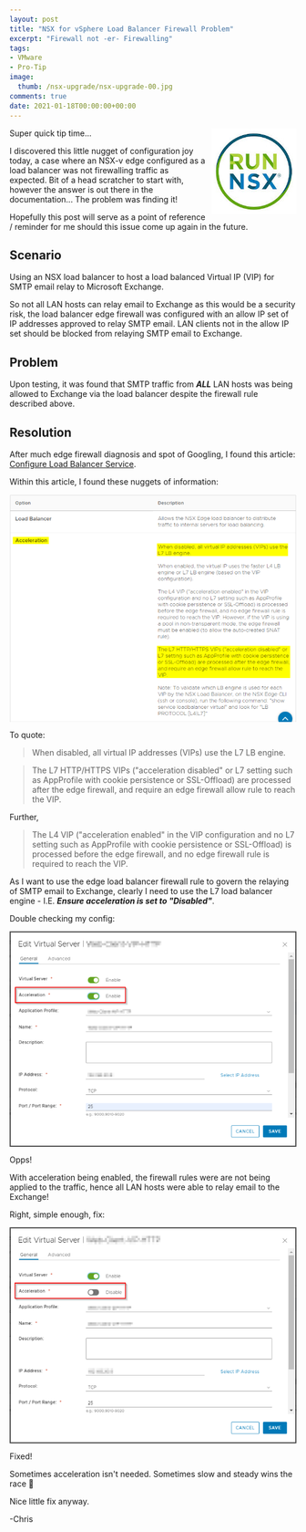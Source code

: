 ```yaml
---
layout: post
title: "NSX for vSphere Load Balancer Firewall Problem" 
excerpt: "Firewall not -er- Firewalling"
tags: 
- VMware
- Pro-Tip
image:
  thumb: /nsx-upgrade/nsx-upgrade-00.jpg
comments: true
date: 2021-01-18T00:00:00+00:00
---
```

<img style="float: right; margin: 0px 0px 10px 10px;" alt="NSX" src="/images/nsx-upgrade/nsx-upgrade-00.jpg">
Super quick tip time... 

I discovered this little nugget of configuration joy today, a case where an NSX-v edge configured as a load balancer was not firewalling traffic as expected. Bit of a head scratcher to start with, however the answer is out there in the documentation... The problem was finding it!

Hopefully this post will serve as a point of reference / reminder for me should this issue come up again in the future.

## Scenario
Using an NSX load balancer to host a load balanced Virtual IP (VIP) for SMTP email relay to Microsoft Exchange. 

So not all LAN hosts can relay email to Exchange as this would be a security risk, the load balancer edge firewall was configured with an allow IP set of IP addresses approved to relay SMTP email. LAN clients not in the allow IP set should be blocked from relaying SMTP email to Exchange.

## Problem
Upon testing, it was found that SMTP traffic from ***ALL*** LAN hosts was being allowed to Exchange via the load balancer despite the firewall rule described above.

## Resolution
After much edge firewall diagnosis and spot of Googling, I found this article: [Configure Load Balancer Service]( https://docs.vmware.com/en/VMware-NSX-Data-Center-for-vSphere/6.4/com.vmware.nsx.admin.doc/GUID-B45A6901-E1EA-42A6-98F1-7AEAD5BAB193.html). 

Within this article, I found these nuggets of information:

<img style="display: block; margin-left: auto; margin-right: auto;" alt="NSX Load Balancer Acceleration" src="/images/nsx-load-balancer-firewall-problem/nsx-load-balancer-firewall-problem-01.png">

To quote:
> When disabled, all virtual IP addresses (VIPs) use the L7 LB engine.

> The L7 HTTP/HTTPS VIPs ("acceleration disabled" or L7 setting such as AppProfile with cookie persistence or SSL-Offload) are processed after the edge firewall, and require an edge firewall allow rule to reach the VIP.

Further,

> The L4 VIP ("acceleration enabled" in the VIP configuration and no L7 setting such as AppProfile with cookie persistence or SSL-Offload) is processed before the edge firewall, and no edge firewall rule is required to reach the VIP.

As I want to use the edge load balancer firewall rule to govern the relaying of SMTP email to Exchange, clearly I need to use the L7 load balancer engine - I.E. ***Ensure acceleration is set to "Disabled"***.

Double checking my config:

<img style="display: block; margin-left: auto; margin-right: auto;" alt="Ooops!" src="/images/nsx-load-balancer-firewall-problem/nsx-load-balancer-firewall-problem-02.png">

Opps!<br>

With acceleration being enabled, the firewall rules were are not being applied to the traffic, hence all LAN hosts were able to relay email to the Exchange!

Right, simple enough, fix:

<img style="display: block; margin-left: auto; margin-right: auto;" alt="Fixed" src="/images/nsx-load-balancer-firewall-problem/nsx-load-balancer-firewall-problem-03.png">

Fixed!

Sometimes acceleration isn't needed. Sometimes slow and steady wins the race :turtle: 

Nice little fix anyway.

-Chris
